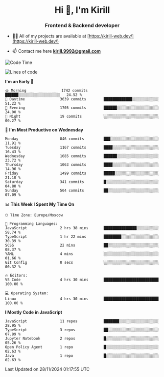 <h1 align="center">Hi 👋, I'm Kirill</h1>
<h3 align="center">Frontend & Backend developer</h3>

- 👨‍💻 All of my projects are available at [https://kirill-web.dev/](https://kirill-web.dev/)

- 📫 Contact me here **kirill.9992@gmail.com**











<!--START_SECTION:waka-->
![Code Time](http://img.shields.io/badge/Code%20Time-2%2C045%20hrs%2017%20mins-blue)

![Lines of code](https://img.shields.io/badge/From%20Hello%20World%20I%27ve%20Written-4.9%20million%20lines%20of%20code-blue)

**I'm an Early 🐤** 

```text
🌞 Morning                1742 commits        ██████░░░░░░░░░░░░░░░░░░░   24.52 % 
🌆 Daytime                3639 commits        █████████████░░░░░░░░░░░░   51.22 % 
🌃 Evening                1705 commits        ██████░░░░░░░░░░░░░░░░░░░   24.00 % 
🌙 Night                  19 commits          ░░░░░░░░░░░░░░░░░░░░░░░░░   00.27 % 
```
📅 **I'm Most Productive on Wednesday** 

```text
Monday                   846 commits         ███░░░░░░░░░░░░░░░░░░░░░░   11.91 % 
Tuesday                  1167 commits        ████░░░░░░░░░░░░░░░░░░░░░   16.43 % 
Wednesday                1685 commits        ██████░░░░░░░░░░░░░░░░░░░   23.72 % 
Thursday                 1063 commits        ████░░░░░░░░░░░░░░░░░░░░░   14.96 % 
Friday                   1499 commits        █████░░░░░░░░░░░░░░░░░░░░   21.10 % 
Saturday                 341 commits         █░░░░░░░░░░░░░░░░░░░░░░░░   04.80 % 
Sunday                   504 commits         ██░░░░░░░░░░░░░░░░░░░░░░░   07.09 % 
```


📊 **This Week I Spent My Time On** 

```text
🕑︎ Time Zone: Europe/Moscow

💬 Programming Languages: 
JavaScript               2 hrs 38 mins       ███████████████░░░░░░░░░░   58.74 % 
TypeScript               1 hr 22 mins        ████████░░░░░░░░░░░░░░░░░   30.39 % 
SCSS                     22 mins             ██░░░░░░░░░░░░░░░░░░░░░░░   08.37 % 
YAML                     4 mins              ░░░░░░░░░░░░░░░░░░░░░░░░░   01.66 % 
Git Config               0 secs              ░░░░░░░░░░░░░░░░░░░░░░░░░   00.32 % 

🔥 Editors: 
VS Code                  4 hrs 30 mins       █████████████████████████   100.00 % 

💻 Operating System: 
Linux                    4 hrs 30 mins       █████████████████████████   100.00 % 
```

**I Mostly Code in JavaScript** 

```text
JavaScript               11 repos            ███████░░░░░░░░░░░░░░░░░░   28.95 % 
TypeScript               3 repos             ██░░░░░░░░░░░░░░░░░░░░░░░   07.89 % 
Jupyter Notebook         2 repos             █░░░░░░░░░░░░░░░░░░░░░░░░   05.26 % 
Open Policy Agent        1 repo              █░░░░░░░░░░░░░░░░░░░░░░░░   02.63 % 
Java                     1 repo              █░░░░░░░░░░░░░░░░░░░░░░░░   02.63 % 
```




 Last Updated on 28/11/2024 01:17:55 UTC
<!--END_SECTION:waka-->
